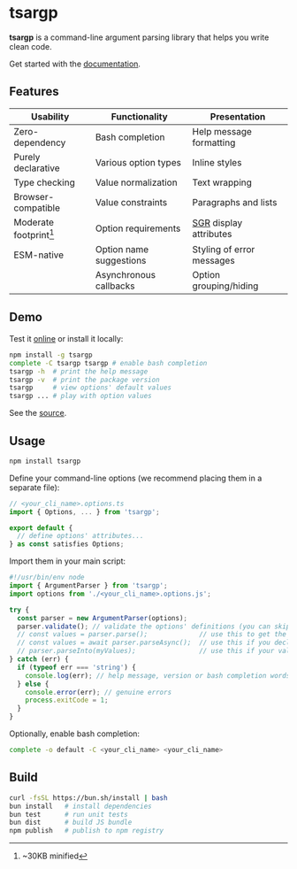 # tsargp

**tsargp** is a command-line argument parsing library that helps you write clean code.

Get started with the [documentation].

## Features

| Usability              | Functionality           | Presentation              |
| ---------------------- | ----------------------- | ------------------------- |
| Zero-dependency        | Bash completion         | Help message formatting   |
| Purely declarative     | Various option types    | Inline styles             |
| Type checking          | Value normalization     | Text wrapping             |
| Browser-compatible     | Value constraints       | Paragraphs and lists      |
| Moderate footprint[^1] | Option requirements     | [SGR] display attributes  |
| ESM-native             | Option name suggestions | Styling of error messages |
|                        | Asynchronous callbacks  | Option grouping/hiding    |

[^1]: ~30KB minified

## Demo

Test it [online] or install it locally:

```sh
npm install -g tsargp
complete -C tsargp tsargp # enable bash completion
tsargp -h  # print the help message
tsargp -v  # print the package version
tsargp     # view options' default values
tsargp ... # play with option values
```

See the [source](examples/demo.options.ts).

## Usage

```sh
npm install tsargp
```

Define your command-line options (we recommend placing them in a separate file):

```ts
// <your_cli_name>.options.ts
import { Options, ... } from 'tsargp';

export default {
  // define options' attributes...
} as const satisfies Options;
```

Import them in your main script:

```ts
#!/usr/bin/env node
import { ArgumentParser } from 'tsargp';
import options from './<your_cli_name>.options.js';

try {
  const parser = new ArgumentParser(options);
  parser.validate(); // validate the options' definitions (you can skip this in production)
  // const values = parser.parse();             // use this to get the options' values
  // const values = await parser.parseAsync();  // use this if you declare async function options
  // parser.parseInto(myValues);                // use this if your values are enclosed in a class
} catch (err) {
  if (typeof err === 'string') {
    console.log(err); // help message, version or bash completion words
  } else {
    console.error(err); // genuine errors
    process.exitCode = 1;
  }
}
```

Optionally, enable bash completion:

```sh
complete -o default -C <your_cli_name> <your_cli_name>
```

## Build

```sh
curl -fsSL https://bun.sh/install | bash
bun install   # install dependencies
bun test      # run unit tests
bun dist      # build JS bundle
npm publish   # publish to npm registry
```

[documentation]: https://trulysimple.dev/tsargp/docs
[online]: https://trulysimple.dev/tsargp/demo
[SGR]: https://www.wikiwand.com/en/ANSI_escape_code#SGR_(Select_Graphic_Rendition)_parameters
